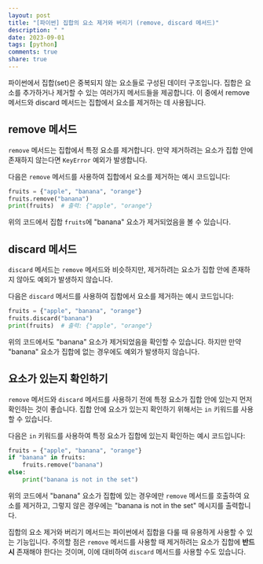 ```yaml
---
layout: post
title: "[파이썬] 집합의 요소 제거와 버리기 (remove, discard 메서드)"
description: " "
date: 2023-09-01
tags: [python]
comments: true
share: true
---
```


파이썬에서 집합(set)은 중복되지 않는 요소들로 구성된 데이터 구조입니다. 집합은 요소를 추가하거나 제거할 수 있는 여러가지 메서드들을 제공합니다. 이 중에서 remove 메서드와 discard 메서드는 집합에서 요소를 제거하는 데 사용됩니다.

## remove 메서드
`remove` 메서드는 집합에서 특정 요소를 제거합니다. 만약 제거하려는 요소가 집합 안에 존재하지 않는다면 `KeyError` 예외가 발생합니다.

다음은 `remove` 메서드를 사용하여 집합에서 요소를 제거하는 예시 코드입니다:
```python
fruits = {"apple", "banana", "orange"}
fruits.remove("banana")
print(fruits)  # 출력: {"apple", "orange"}
```

위의 코드에서 집합 `fruits`에 "banana" 요소가 제거되었음을 볼 수 있습니다.

## discard 메서드
`discard` 메서드는 `remove` 메서드와 비슷하지만, 제거하려는 요소가 집합 안에 존재하지 않아도 예외가 발생하지 않습니다.

다음은 `discard` 메서드를 사용하여 집합에서 요소를 제거하는 예시 코드입니다:
```python
fruits = {"apple", "banana", "orange"}
fruits.discard("banana")
print(fruits)  # 출력: {"apple", "orange"}
```

위의 코드에서도 "banana" 요소가 제거되었음을 확인할 수 있습니다. 하지만 만약 "banana" 요소가 집합에 없는 경우에도 예외가 발생하지 않습니다.

## 요소가 있는지 확인하기
`remove` 메서드와 `discard` 메서드를 사용하기 전에 특정 요소가 집합 안에 있는지 먼저 확인하는 것이 좋습니다. 집합 안에 요소가 있는지 확인하기 위해서는 `in` 키워드를 사용할 수 있습니다.

다음은 `in` 키워드를 사용하여 특정 요소가 집합에 있는지 확인하는 예시 코드입니다:
```python
fruits = {"apple", "banana", "orange"}
if "banana" in fruits:
    fruits.remove("banana")
else:
    print("banana is not in the set")
```

위의 코드에서 "banana" 요소가 집합에 있는 경우에만 `remove` 메서드를 호출하여 요소를 제거하고, 그렇지 않은 경우에는 "banana is not in the set" 메시지를 출력합니다.

집합의 요소 제거와 버리기 메서드는 파이썬에서 집합을 다룰 때 유용하게 사용할 수 있는 기능입니다. 주의할 점은 `remove` 메서드를 사용할 때 제거하려는 요소가 집합에 **반드시** 존재해야 한다는 것이며, 이에 대비하여 `discard` 메서드를 사용할 수도 있습니다.